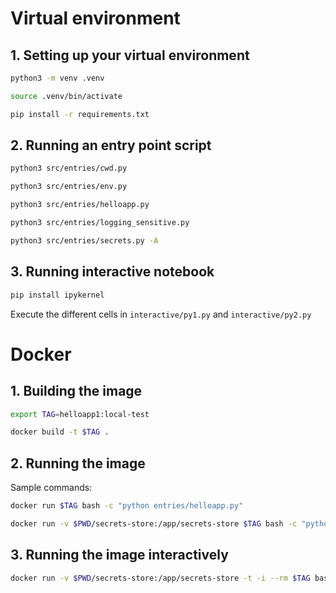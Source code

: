 # Virtual environment
## 1. Setting up your virtual environment
```bash
python3 -m venv .venv

source .venv/bin/activate

pip install -r requirements.txt
```

## 2. Running an entry point script
```bash
python3 src/entries/cwd.py

python3 src/entries/env.py

python3 src/entries/helloapp.py

python3 src/entries/logging_sensitive.py

python3 src/entries/secrets.py -A
```

## 3. Running interactive notebook
```bash
pip install ipykernel
```
Execute the different cells in `interactive/py1.py` and `interactive/py2.py`

# Docker
## 1. Building the image
```bash
export TAG=helloapp1:local-test

docker build -t $TAG .
```

## 2. Running the image
Sample commands:
```bash
docker run $TAG bash -c "python entries/helloapp.py"

docker run -v $PWD/secrets-store:/app/secrets-store $TAG bash -c "python entries/secrets.py -A"
```

## 3. Running the image interactively
```bash
docker run -v $PWD/secrets-store:/app/secrets-store -t -i --rm $TAG bash
```